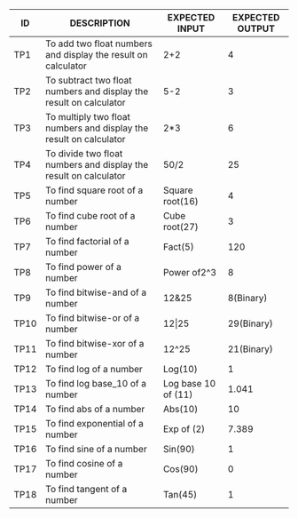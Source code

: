 | ID   | DESCRIPTION                                                         | EXPECTED INPUT      | EXPECTED OUTPUT |
|------|---------------------------------------------------------------------|---------------------|-----------------|
| TP1  | To add two float numbers and  display the result on calculator      | 2+2                 | 4               |
| TP2  | To subtract two float numbers and  display the result on calculator | 5-2                 | 3               |
| TP3  | To multiply two float numbers and  display the result on calculator | 2*3                 | 6               |
| TP4  | To divide two float numbers and  display the result on calculator   | 50/2                | 25              |
| TP5  | To find square root of a number                                     | Square root(16)     | 4               |
| TP6  | To find cube root of a number                                       | Cube root(27)       | 3               |
| TP7  | To find factorial of a number                                       | Fact(5)             | 120             |
| TP8  | To find power of a number                                           | Power of2^3         | 8               |
| TP9  | To find bitwise-and of a number                                     | 12&25               | 8(Binary)       |
| TP10 | To find bitwise-or of a number                                      | 12\|25              | 29(Binary)      |
| TP11 | To find bitwise-xor of a number                                     | 12^25               | 21(Binary)      |
| TP12 | To find log of a number                                             | Log(10)             | 1               |
| TP13 | To find log base_10 of a number                                     | Log base 10 of (11) | 1.041           |
| TP14 | To find abs of a number                                             | Abs(10)             | 10              |
| TP15 | To find exponential of a number                                     | Exp of (2)          | 7.389           |
| TP16 | To find sine of a number                                            | Sin(90)             | 1               |
| TP17 | To find cosine of a number                                          | Cos(90)             | 0               |
| TP18 | To find tangent of a number                                         | Tan(45)             | 1               |